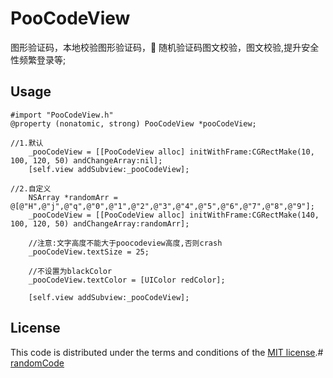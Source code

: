 # PooCodeView
图形验证码，本地校验图形验证码，🌄 随机验证码图文校验，图文校验,提升安全性频繁登录等;





## Usage

```
#import "PooCodeView.h"
@property (nonatomic, strong) PooCodeView *pooCodeView;
```
```
//1.默认
    _pooCodeView = [[PooCodeView alloc] initWithFrame:CGRectMake(10, 100, 120, 50) andChangeArray:nil];
    [self.view addSubview:_pooCodeView];
```

```
//2.自定义
    NSArray *randomArr = @[@"H",@"j",@"q",@"0",@"1",@"2",@"3",@"4",@"5",@"6",@"7",@"8",@"9"];
    _pooCodeView = [[PooCodeView alloc] initWithFrame:CGRectMake(140, 100, 120, 50) andChangeArray:randomArr];
    
    //注意:文字高度不能大于poocodeview高度,否则crash
    _pooCodeView.textSize = 25;
    
    //不设置为blackColor
    _pooCodeView.textColor = [UIColor redColor];
    
    [self.view addSubview:_pooCodeView];
```



## License

This code is distributed under the terms and conditions of the [MIT license](LICENSE).# [randomCode](https://kunnan.blog.csdn.net/)
